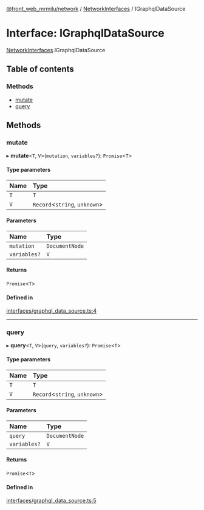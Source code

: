 [@front_web_mrmilu/network](../Network.md) / [NetworkInterfaces](../modules/NetworkInterfaces.md) / IGraphqlDataSource

# Interface: IGraphqlDataSource

[NetworkInterfaces](../modules/NetworkInterfaces.md).IGraphqlDataSource

## Table of contents

### Methods

- [mutate](NetworkInterfaces.IGraphqlDataSource.md#mutate)
- [query](NetworkInterfaces.IGraphqlDataSource.md#query)

## Methods

### mutate

▸ **mutate**<`T`, `V`\>(`mutation`, `variables?`): `Promise`<`T`\>

#### Type parameters

| Name | Type |
| :------ | :------ |
| `T` | `T` |
| `V` | `Record`<`string`, `unknown`\> |

#### Parameters

| Name | Type |
| :------ | :------ |
| `mutation` | `DocumentNode` |
| `variables?` | `V` |

#### Returns

`Promise`<`T`\>

#### Defined in

[interfaces/graphql_data_source.ts:4](https://github.com/mrmilu/front_web_mrmilu/blob/a26d51a/packages/network/src/interfaces/graphql_data_source.ts#L4)

___

### query

▸ **query**<`T`, `V`\>(`query`, `variables?`): `Promise`<`T`\>

#### Type parameters

| Name | Type |
| :------ | :------ |
| `T` | `T` |
| `V` | `Record`<`string`, `unknown`\> |

#### Parameters

| Name | Type |
| :------ | :------ |
| `query` | `DocumentNode` |
| `variables?` | `V` |

#### Returns

`Promise`<`T`\>

#### Defined in

[interfaces/graphql_data_source.ts:5](https://github.com/mrmilu/front_web_mrmilu/blob/a26d51a/packages/network/src/interfaces/graphql_data_source.ts#L5)
